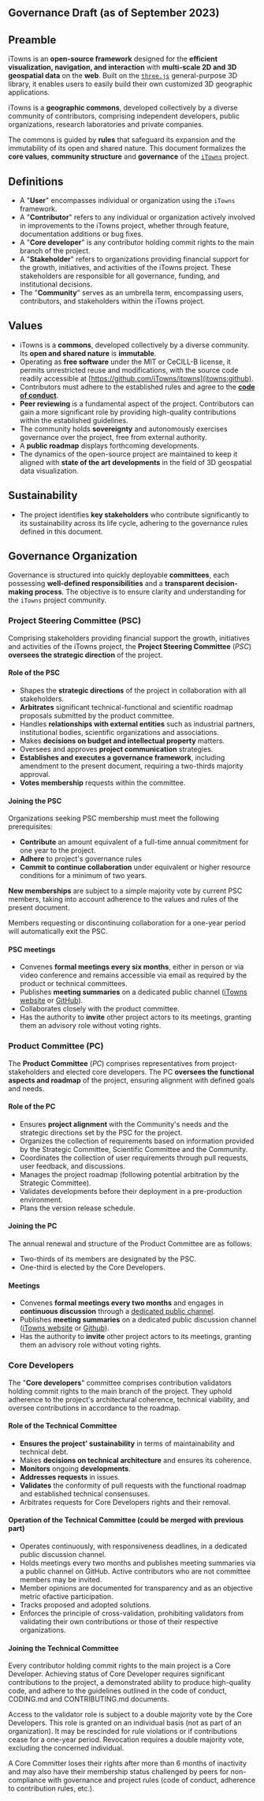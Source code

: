 Governance Draft (as of September 2023)
----

## Preamble
iTowns is an **open-source framework** designed for the **efficient visualization, navigation, and interaction** with **multi-scale 2D and 3D geospatial data** on the **web**.
Built on the [`three.js`](three) general-purpose 3D library, it enables users to easily build their own customized 3D geographic applications.

iTowns is a **geographic commons**, developed collectively by a diverse community of contributors, comprising independent developers, public organizations, research laboratories and private companies.

The commons is guided by **rules** that safeguard its expansion and the immutability of its open and shared nature.
This document formalizes the **core values**, **community structure** and **governance** of the [`iTowns`](itowns) project.


## Definitions
- A "**User**" encompasses individual or organization using the `iTowns` framework.
- A "**Contributor**" refers to any individual or organization actively involved in improvements to the iTowns project, whether through feature, documentation additions or bug fixes.
- A "**Core developer**" is any contributor holding commit rights to the main branch of the project.
- A "**Stakeholder**" refers to organizations providing financial support for the growth, initiatives, and activities of the iTowns project.
  These stakeholders are responsible for all governance, funding, and institutional decisions.
- The "**Community**" serves as an umbrella term, encompassing users, contributors, and stakeholders within the iTowns project.


## Values
- iTowns is a **commons**, developed collectively by a diverse community.
  Its **open and shared nature** is **immutable**.
- Operating as **free software** under the MIT or CeCILL-B license, it permits unrestricted reuse and modifications, with the source code readily accessible at [https://github.com/iTowns/itowns](itowns:github).
- Contributors must adhere to the established rules and agree to the [**code of conduct**](coc).
- **Peer reviewing** is a fundamental aspect of the project.
  Contributors can gain a more significant role by providing high-quality
  contributions within the established guidelines.
- The community holds **sovereignty** and autonomously exercises governance over the project, free from external authority.
- A **public roadmap** displays forthcoming developments.
- The dynamics of the open-source project are maintained to keep it aligned with **state of the art developments** in the field of 3D geospatial data visualization.


## Sustainability
- The project identifies **key stakeholders** who contribute significantly to its sustainability across its life cycle, adhering to the governance rules defined in this document.


## Governance Organization
Governance is structured into quickly deployable **committees**, each possessing **well-defined responsibilities** and a **transparent decision-making process**.
The objective is to ensure clarity and understanding for the `iTowns` project community.

### Project Steering Committee (PSC)
Comprising stakeholders providing financial support the growth, initiatives and activities of the iTowns project, the **Project Steering Committee** (*PSC*) **oversees the strategic direction** of the project.

#### Role of the PSC
- Shapes the **strategic directions** of the project in collaboration with all stakeholders.
- **Arbitrates** significant technical-functional and scientific roadmap proposals submitted by the product committee.
- Handles **relationships with external entities** such as industrial partners, institutional bodies, scientific organizations and associations.
- Makes **decisions on budget and intellectual property** matters.
- Oversees and approves **project communication** strategies.
- **Establishes and executes a governance framework**, including amendment to the present document, requiring a two-thirds majority approval.
- **Votes membership** requests within the committee.

#### Joining the PSC
Organizations seeking PSC membership must meet the following prerequisites:

- **Contribute** an amount equivalent of a full-time annual commitment for one year to the project.
- **Adhere** to project's governance rules
- **Commit to continue collaboration** under equivalent or higher resource
conditions for a minimum of two years.

**New memberships** are subject to a simple majority vote by current PSC members, taking into account adherence to the values and rules of the present document.

Members requesting or discontinuing collaboration for a one-year period will automatically exit the PSC.

#### PSC meetings
- Convenes **formal meetings every six months**, either in person or via video conference and remains accessible via email as required by the product or technical committees.
- Publishes **meeting summaries** on a dedicated public channel ([iTowns website](itowns) or [GitHub](itowns:github)).
- Collaborates closely with the product committee.
- Has the authority to **invite** other project actors to its meetings, granting them an advisory role without voting rights.


### Product Committee (PC)
The **Product Committee** (*PC*) comprises representatives from project-stakeholders and elected core developers.
The PC **oversees the functional aspects and roadmap** of the project, ensuring alignment with defined goals and needs.

#### Role of the PC
- Ensures **project alignment** with the Community's needs and the strategic directions set by the PSC for the project.
- Organizes the collection of requirements based on information provided by the Strategic Committee, Scientific Committee and the Community.
- Coordinates the collection of user requirements through pull requests, user feedback, and discussions.
- Manages the project roadmap (following potential arbitration by the Strategic Committee).
- Validates developments before their deployment in a pre-production environment.
- Plans the version release schedule.

#### Joining the PC
The annual renewal and structure of the Product Committee are as follows:
- Two-thirds of its members are designated by the PSC.
- One-third is elected by the Core Developers.

#### Meetings
- Convenes **formal meetings every two months** and engages in **continuous discussion** through a [dedicated public channel](itowns:chan).
- Publishes **meeting summaries** on a dedicated public discussion channel ([iTowns website](itowns) or [Github](itowns:github)).
- Has the authority to **invite** other project actors to its meetings, granting them an advisory role without voting rights.


### Core Developers
The "**Core developers**" committee comprises contribution validators holding commit rights to the main branch of the project.
They uphold adherence to the project's architectural coherence, technical viability, and oversee contributions in accordance to the roadmap.

#### Role of the Technical Committee
- **Ensures the project' sustainability** in terms of maintainability and technical debt.
- Makes **decisions on technical architecture** and ensures its coherence.
- **Monitors** ongoing **developments**.
- **Addresses requests** in issues.
- **Validates** the conformity of pull requests with the functional roadmap and
  established technical consensuses.
- Arbitrates requests for Core Developers rights and their removal.

#### Operation of the Technical Committee (could be merged with previous part)
- Operates continuously, with responsiveness deadlines, in a dedicated public discussion channel.
- Holds meetings every two months and publishes meeting summaries via a public channel on GitHub. Active contributors who are not committee members may be invited.
- Member opinions are documented for transparency and as an objective metric ofactive participation.
- Tracks proposed and adopted solutions.
- Enforces the principle of cross-validation, prohibiting validators from validating their own contributions or those of their respective organizations.

#### Joining the Technical Committee
Every contributor holding commit rights to the main project is a Core Developer.
Achieving status of Core Developer requires significant contributions to the project, a demonstrated ability to produce high-quality code, and adhere to the guidelines outlined in the code of conduct, CODING.md and CONTRIBUTING.md documents.

Access to the validator role is subject to a double majority vote by the Core Developers.
This role is granted on an individual basis (not as part of an organization).
It may be rescinded for rule violations or if contributions cease for a one-year period.
Revocation requires a double majority vote, excluding the concerned individual.

A Core Committer loses their rights after more than 6 months of inactivity and may also have their membership status challenged by peers for non-compliance with governance and project rules (code of conduct, adherence to contribution rules, etc.).


[coc]: https://www.contributor-covenant.org/fr/version/2/0/code_of_conduct/
[itowns]: http://www.itowns-project.org/
[itowns:github]: https://github.com/iTowns/itowns
[itowns:chan]: todo
[three]: https://threejs.org/
